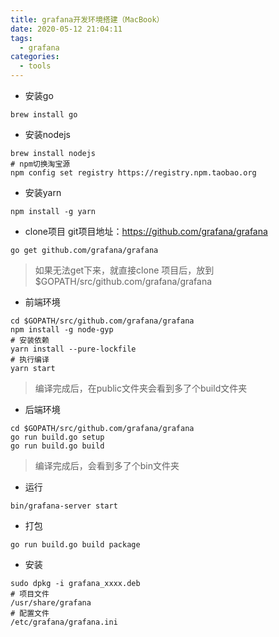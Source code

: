 ```yaml
---
title: grafana开发环境搭建（MacBook）
date: 2020-05-12 21:04:11
tags:
  - grafana
categories:
  - tools
---
```


+ 安装go
```
brew install go
```
+ 安装nodejs
```
brew install nodejs
# npm切换淘宝源
npm config set registry https://registry.npm.taobao.org
```
+ 安装yarn
```
npm install -g yarn
```
+ clone项目
git项目地址：https://github.com/grafana/grafana
```
go get github.com/grafana/grafana
```
> 如果无法get下来，就直接clone 项目后，放到$GOPATH/src/github.com/grafana/grafana
+ 前端环境
```
cd $GOPATH/src/github.com/grafana/grafana
npm install -g node-gyp
# 安装依赖
yarn install --pure-lockfile
# 执行编译
yarn start
```
> 编译完成后，在public文件夹会看到多了个build文件夹
+ 后端环境
```
cd $GOPATH/src/github.com/grafana/grafana
go run build.go setup
go run build.go build
```
> 编译完成后，会看到多了个bin文件夹
+ 运行

```
bin/grafana-server start
``` 

+ 打包
```
go run build.go build package
```

+ 安装

```
sudo dpkg -i grafana_xxxx.deb 
# 项目文件
/usr/share/grafana
# 配置文件
/etc/grafana/grafana.ini
```
